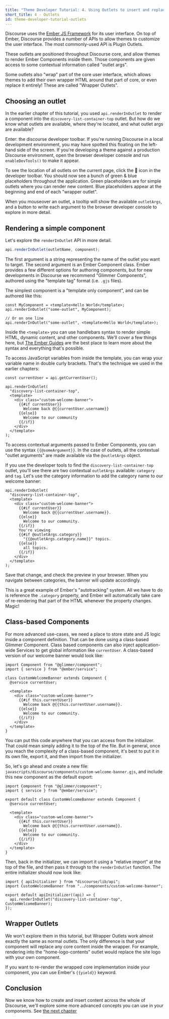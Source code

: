 ```yaml
---
title: "Theme Developer Tutorial: 4. Using Outlets to insert and replace content"
short_title: 4 - Outlets
id: theme-developer-tutorial-outlets
---
```


Discourse uses the [Ember JS Framework](https://emberjs.com/) for its user interface. On top of Ember, Discourse provides a number of APIs to allow themes to customize the user interface. The most commonly-used API is Plugin Outlets.

These outlets are positioned throughout Discourse core, and allow themes to render Ember Components inside them. Those components are given access to some contextual information called "outlet args".

Some outlets also "wrap" part of the core user interface, which allows themes to add their own wrapper HTML around that part of core, or even replace it entirely! These are called "Wrapper Outlets".

## Choosing an outlet

In the earlier chapter of this tutorial, you used `api.renderInOutlet` to render a component into the `discovery-list-container-top` outlet. But how do we know what outlets are available, where they're located, and what outlet args are available?

Enter: the discourse developer toolbar. If you're running Discourse in a local development environment, you may have spotted this floating on the left-hand side of the screen. If you're developing a theme against a production Discourse environment, open the browser developer console and run `enableDevTools()` to make it appear.

To see the location of all outlets on the current page, click the 🔌 icon in the developer toolbar. You should now see a bunch of green & blue placeholders throughout the application. Green placeholders are for simple outlets where you can render new content. Blue placeholders appear at the beginning and end of each "wrapper outlet".

When you mouseover an outlet, a tooltip will show the available `outletArgs`, and a button to write each argument to the browser developer console to explore in more detail.

## Rendering a simple component

Let's explore the `renderInOutlet` API in more detail.

```js
api.renderInOutlet(outletName, component);
```

The first argument is a string representing the name of the outlet you want to target. The second argument is an Ember Component class. Ember provides a few different options for authoring components, but for new developments in Discourse we recommend "Glimmer Components", authored using the "template tag" format (i.e. `.gjs` files).

The simplest component is a "template only component", and can be authored like this:

```gjs
const MyComponent = <template>Hello World</template>;
api.renderInOutlet("some-outlet", MyComponent);

// Or on one line
api.renderInOutlet("some-outlet", <template>Hello World</template>);
```

Inside the `<template>` you can use handlebars syntax to render simple HTML, dynamic content, and other components. We'll cover a few things here, but [The Ember Guides](https://guides.emberjs.com/release/components/) are the best place to learn more about the syntax and everything that's possible.

To access JavaScript variables from inside the template, you can wrap your variable name in double curly brackets. That's the technique we used in the earlier chapters:

```gjs
const currentUser = api.getCurrentUser();

api.renderInOutlet(
  "discovery-list-container-top",
  <template>
    <div class="custom-welcome-banner">
      {{#if currentUser}}
        Welcome back @{{currentUser.username}}
      {{else}}
        Welcome to our community
      {{/if}}
    </div>
  </template>
);
```

To access contextual arguments passed to Ember Components, you can use the syntax `{{@someArgument}}`. In the case of outlets, all the contextual "outlet arguments" are made available via the `@outletArgs` object.

If you use the developer tools to find the `discovery-list-container-top` outlet, you'll see there are two contextual `outletArgs` available: `category` and `tag`. Let's use the category information to add the category name to our welcome banner:

```gjs
api.renderInOutlet(
  "discovery-list-container-top",
  <template>
    <div class="custom-welcome-banner">
      {{#if currentUser}}
        Welcome back @{{currentUser.username}}.
      {{else}}
        Welcome to our community.
      {{/if}}
      You're viewing
      {{#if @outletArgs.category}}
        "{{@outletArgs.category.name}}" topics.
      {{else}}
        all topics.
      {{/if}}
    </div>
  </template>
);
```

Save that change, and check the preview in your browser. When you navigate between categories, the banner will update accordingly.

This is a great example of Ember's "autotracking" system. All we have to do is reference the `.category` property, and Ember will automatically take care of re-rendering that part of the HTML whenever the property changes. Magic!

## Class-based Components

For more advanced use-cases, we need a place to store state and JS logic inside a component definition. That can be done using a class-based Glimmer Component. Class based components can also inject application-wide Services to get global information like `currentUser`. A class-based version of our welcome banner would look like:

```gjs
import Component from "@glimmer/component";
import { service } from "@ember/service";

class CustomWelcomeBanner extends Component {
  @service currentUser;

  <template>
    <div class="custom-welcome-banner">
      {{#if this.currentUser}}
        Welcome back @{{this.currentUser.username}}.
      {{else}}
        Welcome to our community.
      {{/if}}
    </div>
  </template>
}
```

You can put this code anywhere that you can access from the initializer. That could mean simply adding it to the top of the file. But in general, once you reach the complexity of a class-based component, it's best to put it in its own file, export it, and then import from the initializer.

So, let's go ahead and create a new file: `javascripts/discourse/components/custom-welcome-banner.gjs`, and include this new component as the default export:

```gjs
import Component from "@glimmer/component";
import { service } from "@ember/service";

export default class CustomWelcomeBanner extends Component {
  @service currentUser;

  <template>
    <div class="custom-welcome-banner">
      {{#if this.currentUser}}
        Welcome back @{{this.currentUser.username}}.
      {{else}}
        Welcome to our community.
      {{/if}}
    </div>
  </template>
}
```

Then, back in the initializer, we can import it using a "relative import" at the top of the file, and then pass it through to the `renderInOutlet` function. The entire initializer should now look like:

```gjs
import { apiInitializer } from "discourse/lib/api";
import CustomWelcomeBanner from "../components/custom-welcome-banner";

export default apiInitializer((api) => {
  api.renderInOutlet("discovery-list-container-top", CustomWelcomeBanner);
});
```

## Wrapper Outlets

We won't explore them in this tutorial, but Wrapper Outlets work almost exactly the same as normal outlets. The only difference is that your component will replace any core content inside the wrapper. For example, rendering into the "home-logo-contents" outlet would replace the site logo with your own component.

If you want to re-render the wrapped core implementation inside your component, you can use Ember's `{{yield}}` keyword.

## Conclusion

Now we know how to create and insert content across the whole of Discourse, we'll explore some more advanced concepts you can use in your components. See [the next chapter](https://meta.discourse.org/t/357800)

